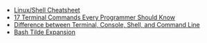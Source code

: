 - [Linux/Shell Cheatsheet](https://rcg.group.shef.ac.uk/courses/linux/shell-cheatsheet.html)
- [17 Terminal Commands Every Programmer Should Know](https://towardsdatascience.com/17-terminal-commands-every-programmer-should-know-4fc4f4a5e20e)
- [Difference between Terminal, Console, Shell, and Command Line](https://www.geeksforgeeks.org/difference-between-terminal-console-shell-and-command-line/)
- [Bash Tilde Expansion](https://www.thegeekstuff.com/2010/06/bash-tilde-expansion/)
